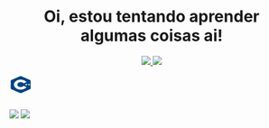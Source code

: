 <!-- <img align="center" alt="benccalcyxzfi-msqlserver"  src="https://komarev.com/ghpvc/?username=lucasgfbatista&style=flat-square"> -->
<h1 align="center">Oi, estou tentando aprender algumas coisas ai! </h1>

<div align="center">
  <a href="https://github.com/lucasgfbatista">
  <img height="160cm" src="https://github-readme-stats.vercel.app/api?username=lucasgfbatista&show_icons=true&theme=react&include_all_commits=true&count_private=true"/> 
 <!-- <img height="160em" src="https://github-readme-streak-stats.herokuapp.com/?user=lucasgfbatista&theme=react">  -->
  <img height="160cm" src="https://github-readme-stats.vercel.app/api/top-langs/?username=lucasgfbatista&layout=fullt&langs_count=7&theme=react"/>
</div>


<div>
 <div style="display: inline_block"><br>
 <img align="center" alt="Lucas-cpp" height="30" width="40" src="https://raw.githubusercontent.com/devicons/devicon/master/icons/cplusplus/cplusplus-plain.svg">
 <!--
 <img align="center" alt="Lucas-Js" height="30" width="40" src="https://raw.githubusercontent.com/devicons/devicon/master/icons/javascript/javascript-plain.svg">
 <img align="center" alt="Lucas-HTML" height="30" width="40" src="https://raw.githubusercontent.com/devicons/devicon/master/icons/html5/html5-original.svg">
 <img align="center" alt="Lucas-CSS" height="30" width="40" src="https://raw.githubusercontent.com/devicons/devicon/master/icons/css3/css3-original.svg">
 -->
</div>

##


<div> 
 
  <a href="https://www.instagram.com/lucas_gfbatista/" target="_blank"><img src="https://img.shields.io/badge/-Instagram-%23E4405F?style=for-the-badge&logo=instagram&logoColor=white" target="_blank"></a>
    <a href="https://www.linkedin.com/in/lucasgf-batista/" target="_blank"><img src="https://img.shields.io/badge/-LinkedIn-%230077B5?style=for-the-badge&logo=linkedin&logoColor=white" target="_blank"></a> 
  <!--
  <a href = "colocar seu email aqui"><img src="https://img.shields.io/badge/-Gmail-%23333?style=for-the-badge&logo=gmail&logoColor=white" target="_blank"></a>
  -->

 
 <!--
  ![Snake animation](https://github.com/rafaballerini/rafaballerini/blob/output/github-contribution-grid-snake.svg)
 -->
</div>
